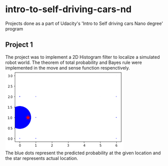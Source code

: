 # intro-to-self-driving-cars-nd
Projects done as a part of Udacity's 'Intro to Self driving cars Nano degree' program
## Project 1
The project was to implement a 2D Histogram filter to localize a simulated robot world. The theorem of total probability and Bayes rule were implemented in the move and sense function respenctively.  
![Output](img/histogram.png?raw=true "Output of project 1")  
The blue dots represent the predicted probability at the given location and the star represents actual location.

